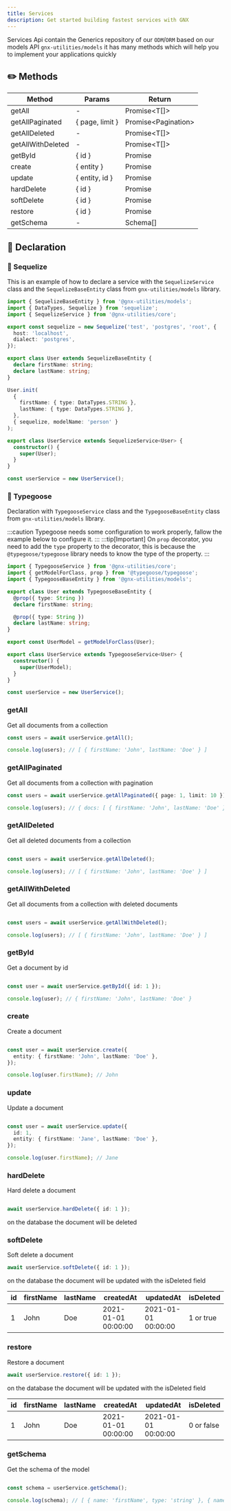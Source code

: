 ```yaml
---
title: Services
description: Get started building fastest services with GNX
---
```

Services Api contain the Generics repository of our `ODM`/`ORM` based on our models API
`gnx-utilities/models` it has many methods which will help you to implement your applications quickly

## ✏️ Methods

| Method | Params | Return |
| --- | --- | --- |
| getAll | - | Promise<T[]> |
| getAllPaginated | { page, limit } | Promise<Pagination<T>> |
| getAllDeleted | - | Promise<T[]> |
| getAllWithDeleted | - | Promise<T[]> |
| getById | { id } | Promise<T> |
| create | { entity } | Promise<T> |
| update | { entity, id } | Promise<T> |
| hardDelete | { id } | Promise<void> |
| softDelete | { id } | Promise<boolean> |
| restore | { id } | Promise<boolean> |
| getSchema | - | Schema[] |

## 📝 Declaration 
### 🔷 Sequelize

This is an example of how to declare a service with the `SequelizeService` class and the `SequelizeBaseEntity` class from `gnx-utilities/models` library.

```ts
import { SequelizeBaseEntity } from '@gnx-utilities/models';
import { DataTypes, Sequelize } from 'sequelize';
import { SequelizeService } from '@gnx-utilities/core';

export const sequelize = new Sequelize('test', 'postgres', 'root', {
  host: 'localhost',
  dialect: 'postgres',
});

export class User extends SequelizeBaseEntity {
  declare firstName: string;
  declare lastName: string;
}

User.init(
  {
    firstName: { type: DataTypes.STRING },
    lastName: { type: DataTypes.STRING },
  },
  { sequelize, modelName: 'person' }
);

export class UserService extends SequelizeService<User> {
  constructor() {
    super(User);
  }
}

const userService = new UserService();
```

### 🍃 Typegoose

Declaration with `TypegooseService` class and the `TypegooseBaseEntity` class from `gnx-utilities/models` library.

:::caution
Typegoose needs some configuration to work properly, fallow the example below to configure it.
:::
:::tip[Important]
On `prop` decorator, you need to add the `type` property to the decorator, this is because the `@typegoose/typegoose` library needs to know the type of the property.
:::

```ts
import { TypegooseService } from '@gnx-utilities/core';
import { getModelForClass, prop } from '@typegoose/typegoose';
import { TypegooseBaseEntity } from '@gnx-utilities/models';

export class User extends TypegooseBaseEntity {
  @prop({ type: String })
  declare firstName: string;

  @prop({ type: String })
  declare lastName: string;
}

export const UserModel = getModelForClass(User);

export class UserService extends TypegooseService<User> {
  constructor() {
    super(UserModel);
  }
}

const userService = new UserService();

```

### getAll

Get all documents from a collection

```ts
const users = await userService.getAll();

console.log(users); // [ { firstName: 'John', lastName: 'Doe' } ]
```

### getAllPaginated

Get all documents from a collection with pagination

```ts
const users = await userService.getAllPaginated({ page: 1, limit: 10 });

console.log(users); // { docs: [ { firstName: 'John', lastName: 'Doe' } ], totalDocs: 1, limit: 10, totalPages: 1, page: 1, pagingCounter: 1, hasPrevPage: false, hasNextPage: false, prevPage: null, nextPage: null }
```

### getAllDeleted

Get all deleted documents from a collection

```ts

const users = await userService.getAllDeleted();

console.log(users); // [ { firstName: 'John', lastName: 'Doe' } ]
```

### getAllWithDeleted

Get all documents from a collection with deleted documents

```ts

const users = await userService.getAllWithDeleted();

console.log(users); // [ { firstName: 'John', lastName: 'Doe' } ]
```

### getById

Get a document by id

```ts

const user = await userService.getById({ id: 1 });

console.log(user); // { firstName: 'John', lastName: 'Doe' }
```

### create

Create a document

```ts

const user = await userService.create({
  entity: { firstName: 'John', lastName: 'Doe' },
});

console.log(user.firstName); // John
```

### update

Update a document

```ts

const user = await userService.update({
  id: 1,
  entity: { firstName: 'Jane', lastName: 'Doe' },
});

console.log(user.firstName); // Jane
```

### hardDelete

Hard delete a document

```ts

await userService.hardDelete({ id: 1 });
```
on the database the document will be deleted


### softDelete

Soft delete a document

```ts
await userService.softDelete({ id: 1 });
```
on the database the document will be updated with the isDeleted field

| id | firstName | lastName | createdAt | updatedAt | isDeleted |
| --- | --- | --- | --- | --- | --- |
| 1 | John | Doe | 2021-01-01 00:00:00 | 2021-01-01 00:00:00 | 1 or true |

### restore

Restore a document

```ts
await userService.restore({ id: 1 });
```
on the database the document will be updated with the isDeleted field

| id | firstName | lastName | createdAt | updatedAt | isDeleted |
| --- | --- | --- | --- | --- | --- |
| 1 | John | Doe | 2021-01-01 00:00:00 | 2021-01-01 00:00:00 | 0 or false |

### getSchema

Get the schema of the model

```ts

const schema = userService.getSchema();

console.log(schema); // [ { name: 'firstName', type: 'string' }, { name: 'lastName', type: 'string' } ]
```

